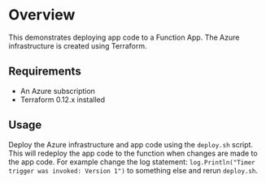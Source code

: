 # Overview

This demonstrates deploying app code to a Function App. The Azure infrastructure is created using Terraform.

## Requirements

- An Azure subscription
- Terraform 0.12.x installed

## Usage

Deploy the Azure infrastructure and app code using the `deploy.sh` script. This will redeploy the app code to the function when changes are made to the app code. For example change the log statement: `log.Println("Timer trigger was invoked: Version 1")` to something else and rerun `deploy.sh`.
